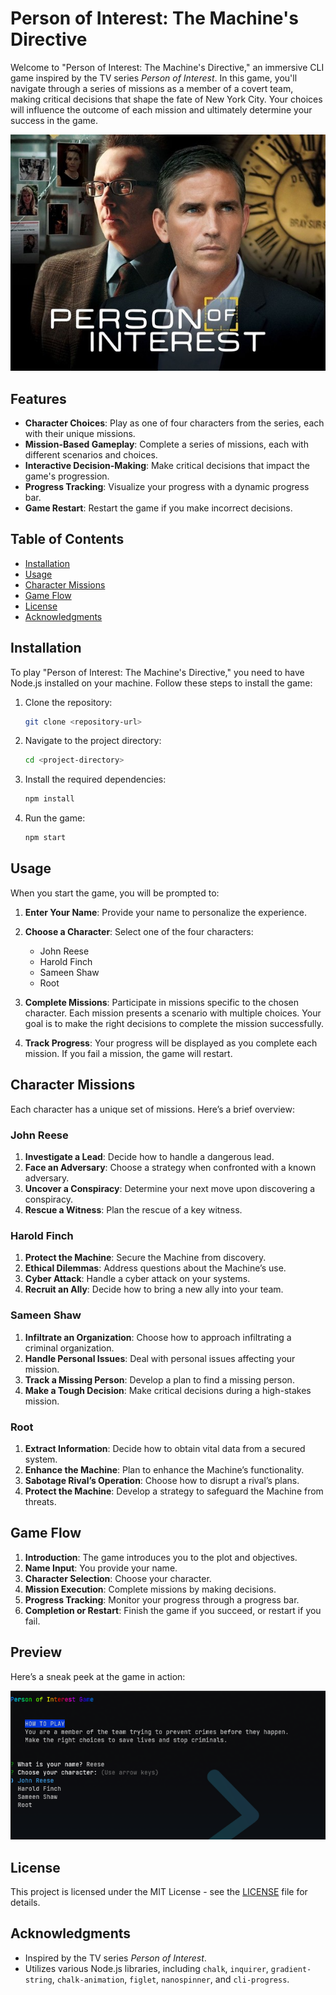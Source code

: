 # Person of Interest: The Machine's Directive

Welcome to "Person of Interest: The Machine's Directive," an immersive CLI game inspired by the TV series *Person of Interest*. In this game, you'll navigate through a series of missions as a member of a covert team, making critical decisions that shape the fate of New York City. Your choices will influence the outcome of each mission and ultimately determine your success in the game.

![Person of Interest](./poi.jpg)

## Features

- **Character Choices**: Play as one of four characters from the series, each with their unique missions.
- **Mission-Based Gameplay**: Complete a series of missions, each with different scenarios and choices.
- **Interactive Decision-Making**: Make critical decisions that impact the game's progression.
- **Progress Tracking**: Visualize your progress with a dynamic progress bar.
- **Game Restart**: Restart the game if you make incorrect decisions.

## Table of Contents

- [Installation](#installation)
- [Usage](#usage)
- [Character Missions](#character-missions)
- [Game Flow](#game-flow)
- [License](#license)
- [Acknowledgments](#acknowledgments)

## Installation

To play "Person of Interest: The Machine's Directive," you need to have Node.js installed on your machine. Follow these steps to install the game:

1. Clone the repository:
   ```bash
   git clone <repository-url>
   ```

2. Navigate to the project directory:
   ```bash
   cd <project-directory>
   
   ```

3. Install the required dependencies:
   ```bash
   npm install
   ```

4. Run the game:
   ```bash
   npm start
   ```

## Usage

When you start the game, you will be prompted to:

1. **Enter Your Name**: Provide your name to personalize the experience.
2. **Choose a Character**: Select one of the four characters:
   - John Reese
   - Harold Finch
   - Sameen Shaw
   - Root

3. **Complete Missions**: Participate in missions specific to the chosen character. Each mission presents a scenario with multiple choices. Your goal is to make the right decisions to complete the mission successfully.

4. **Track Progress**: Your progress will be displayed as you complete each mission. If you fail a mission, the game will restart.

## Character Missions

Each character has a unique set of missions. Here’s a brief overview:

### John Reese

1. **Investigate a Lead**: Decide how to handle a dangerous lead.
2. **Face an Adversary**: Choose a strategy when confronted with a known adversary.
3. **Uncover a Conspiracy**: Determine your next move upon discovering a conspiracy.
4. **Rescue a Witness**: Plan the rescue of a key witness.

### Harold Finch

1. **Protect the Machine**: Secure the Machine from discovery.
2. **Ethical Dilemmas**: Address questions about the Machine’s use.
3. **Cyber Attack**: Handle a cyber attack on your systems.
4. **Recruit an Ally**: Decide how to bring a new ally into your team.

### Sameen Shaw

1. **Infiltrate an Organization**: Choose how to approach infiltrating a criminal organization.
2. **Handle Personal Issues**: Deal with personal issues affecting your mission.
3. **Track a Missing Person**: Develop a plan to find a missing person.
4. **Make a Tough Decision**: Make critical decisions during a high-stakes mission.

### Root

1. **Extract Information**: Decide how to obtain vital data from a secured system.
2. **Enhance the Machine**: Plan to enhance the Machine’s functionality.
3. **Sabotage Rival’s Operation**: Choose how to disrupt a rival’s plans.
4. **Protect the Machine**: Develop a strategy to safeguard the Machine from threats.

## Game Flow

1. **Introduction**: The game introduces you to the plot and objectives.
2. **Name Input**: You provide your name.
3. **Character Selection**: Choose your character.
4. **Mission Execution**: Complete missions by making decisions.
5. **Progress Tracking**: Monitor your progress through a progress bar.
6. **Completion or Restart**: Finish the game if you succeed, or restart if you fail.

## Preview

Here’s a sneak peek at the game in action:

![Game Screenshot](./gameplay.png)

## License

This project is licensed under the MIT License - see the [LICENSE](LICENSE) file for details.

## Acknowledgments

- Inspired by the TV series *Person of Interest*.
- Utilizes various Node.js libraries, including `chalk`, `inquirer`, `gradient-string`, `chalk-animation`, `figlet`, `nanospinner`, and `cli-progress`.
